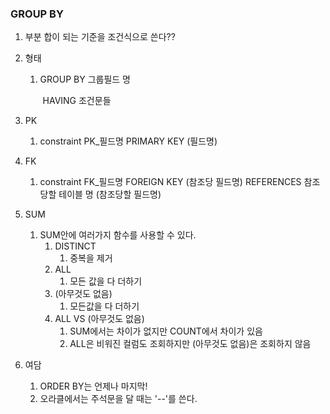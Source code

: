### GROUP BY

1. 부분 합이 되는 기준을 조건식으로 쓴다??

2. 형태

   1. GROUP BY 그룹필드 명

      ​	HAVING 조건문들

3. PK

   1. constraint PK_필드명 PRIMARY KEY (필드명)

4. FK

   1. constraint FK_필드명 FOREIGN KEY (참조당 필드명) REFERENCES 참조당할 테이블 명 (참조당할 필드명)

5. SUM

   1. SUM안에 여러가지 함수를 사용할 수 있다.
      1. DISTINCT
         1. 중복을 제거
      2. ALL
         1. 모든 값을 다 더하기
      3. (아무것도 없음)
         1. 모든값을 다 더하기
      4. ALL VS (아무것도 없음)
         1. SUM에서는 차이가 없지만 COUNT에서 차이가 있음
         2. ALL은 비워진 컬럼도 조회하지만 (아무것도 없음)은 조회하지 않음

6. 여담

   1. ORDER BY는 언제나 마지막!
   2. 오라클에서는 주석문을 달 때는 '--'를 쓴다.